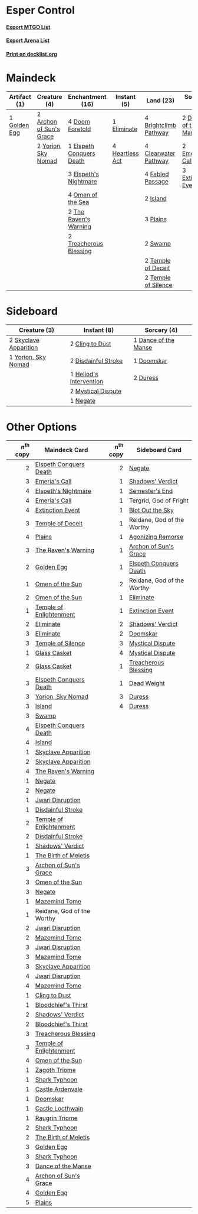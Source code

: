 # Esper Control

#### [Export MTGO List](../collection/Esper%20Control/Esper%20Control.txt)
#### [Export Arena List](../collection/Esper%20Control/Esper%20Control_arena.txt)
#### [Print on decklist.org](http://decklist.org/?deckmain=2%09Archon%20of%20Sun's%20Grace%0A4%09Brightclimb%20Pathway%0A4%09Clearwater%20Pathway%0A2%09Dance%20of%20the%20Manse%0A4%09Doom%20Foretold%0A1%09Eliminate%0A1%09Elspeth%20Conquers%20Death%0A3%09Elspeth's%20Nightmare%0A2%09Emeria's%20Call%0A3%09Extinction%20Event%0A4%09Fabled%20Passage%0A1%09Golden%20Egg%0A4%09Heartless%20Act%0A4%09Hengegate%20Pathway%0A2%09Island%0A4%09Omen%20of%20the%20Sea%0A3%09Plains%0A2%09Swamp%0A2%09Temple%20of%20Deceit%0A2%09Temple%20of%20Silence%0A2%09The%20Raven's%20Warning%0A2%09Treacherous%20Blessing%0A2%09Yorion,%20Sky%20Nomad&deckside=2%09Cling%20to%20Dust%0A1%09Dance%20of%20the%20Manse%0A2%09Disdainful%20Stroke%0A1%09Doomskar%0A2%09Duress%0A1%09Heliod's%20Intervention%0A2%09Mystical%20Dispute%0A1%09Negate%0A2%09Skyclave%20Apparition%0A1%09Yorion,%20Sky%20Nomad)
# Maindeck

|                                     Artifact (1)                                      |                                           Creature (4)                                           |                                         Enchantment (16)                                          |                                       Instant (5)                                        |                                           Land (23)                                            |                                          Sorcery (7)                                          |    Unknown (4)    |
|---------------------------------------------------------------------------------------|--------------------------------------------------------------------------------------------------|---------------------------------------------------------------------------------------------------|------------------------------------------------------------------------------------------|------------------------------------------------------------------------------------------------|-----------------------------------------------------------------------------------------------|-------------------|
|1 [Golden Egg](http://gatherer.wizards.com/Pages/Card/Details.aspx?multiverseid=473182)|2 [Archon of Sun's Grace](http://gatherer.wizards.com/Pages/Card/Details.aspx?multiverseid=476254)|4 [Doom Foretold](http://gatherer.wizards.com/Pages/Card/Details.aspx?multiverseid=473149)         |1 [Eliminate](http://gatherer.wizards.com/Pages/Card/Details.aspx?multiverseid=485420)    |4 [Brightclimb Pathway](http://gatherer.wizards.com/Pages/Card/Details.aspx?multiverseid=491911)|2 [Dance of the Manse](http://gatherer.wizards.com/Pages/Card/Details.aspx?multiverseid=473148)|4 Hengegate Pathway|
|                                                                                       |2 [Yorion, Sky Nomad](http://gatherer.wizards.com/Pages/Card/Details.aspx?multiverseid=479752)    |1 [Elspeth Conquers Death](http://gatherer.wizards.com/Pages/Card/Details.aspx?multiverseid=476264)|4 [Heartless Act](http://gatherer.wizards.com/Pages/Card/Details.aspx?multiverseid=479611)|4 [Clearwater Pathway](http://gatherer.wizards.com/Pages/Card/Details.aspx?multiverseid=491913) |2 [Emeria's Call](http://gatherer.wizards.com/Pages/Card/Details.aspx?multiverseid=491633)     |                   |
|                                                                                       |                                                                                                  |3 [Elspeth's Nightmare](http://gatherer.wizards.com/Pages/Card/Details.aspx?multiverseid=476342)   |                                                                                          |4 [Fabled Passage](http://gatherer.wizards.com/Pages/Card/Details.aspx?multiverseid=473206)     |3 [Extinction Event](http://gatherer.wizards.com/Pages/Card/Details.aspx?multiverseid=479608)  |                   |
|                                                                                       |                                                                                                  |4 [Omen of the Sea](http://gatherer.wizards.com/Pages/Card/Details.aspx?multiverseid=476309)       |                                                                                          |2 [Island](http://gatherer.wizards.com/Pages/Card/Details.aspx?multiverseid=439857)             |                                                                                               |                   |
|                                                                                       |                                                                                                  |2 [The Raven's Warning](http://gatherer.wizards.com/Pages/Card/Details.aspx?multiverseid=503843)   |                                                                                          |3 [Plains](http://gatherer.wizards.com/Pages/Card/Details.aspx?multiverseid=439856)             |                                                                                               |                   |
|                                                                                       |                                                                                                  |2 [Treacherous Blessing](http://gatherer.wizards.com/Pages/Card/Details.aspx?multiverseid=476368)  |                                                                                          |2 [Swamp](http://gatherer.wizards.com/Pages/Card/Details.aspx?multiverseid=439858)              |                                                                                               |                   |
|                                                                                       |                                                                                                  |                                                                                                   |                                                                                          |2 [Temple of Deceit](http://gatherer.wizards.com/Pages/Card/Details.aspx?multiverseid=373734)   |                                                                                               |                   |
|                                                                                       |                                                                                                  |                                                                                                   |                                                                                          |2 [Temple of Silence](http://gatherer.wizards.com/Pages/Card/Details.aspx?multiverseid=373522)  |                                                                                               |                   |


# Sideboard

|                                          Creature (3)                                          |                                           Instant (8)                                            |                                          Sorcery (4)                                          |
|------------------------------------------------------------------------------------------------|--------------------------------------------------------------------------------------------------|-----------------------------------------------------------------------------------------------|
|2 [Skyclave Apparition](http://gatherer.wizards.com/Pages/Card/Details.aspx?multiverseid=495603)|2 [Cling to Dust](http://gatherer.wizards.com/Pages/Card/Details.aspx?multiverseid=476338)        |1 [Dance of the Manse](http://gatherer.wizards.com/Pages/Card/Details.aspx?multiverseid=473148)|
|1 [Yorion, Sky Nomad](http://gatherer.wizards.com/Pages/Card/Details.aspx?multiverseid=479752)  |2 [Disdainful Stroke](http://gatherer.wizards.com/Pages/Card/Details.aspx?multiverseid=420705)    |1 [Doomskar](http://gatherer.wizards.com/Pages/Card/Details.aspx?multiverseid=503613)          |
|                                                                                                |1 [Heliod's Intervention](http://gatherer.wizards.com/Pages/Card/Details.aspx?multiverseid=476270)|2 [Duress](http://gatherer.wizards.com/Pages/Card/Details.aspx?multiverseid=14557)             |
|                                                                                                |2 [Mystical Dispute](http://gatherer.wizards.com/Pages/Card/Details.aspx?multiverseid=473020)     |                                                                                               |
|                                                                                                |1 [Negate](http://gatherer.wizards.com/Pages/Card/Details.aspx?multiverseid=423707)               |                                                                                               |


# Other Options

|*n*<sup>th</sup> copy|                                          Maindeck Card                                           |*n*<sup>th</sup> copy|                                         Sideboard Card                                          |
|--------------------:|--------------------------------------------------------------------------------------------------|--------------------:|-------------------------------------------------------------------------------------------------|
|                    2|[Elspeth Conquers Death](http://gatherer.wizards.com/Pages/Card/Details.aspx?multiverseid=476264) |                    2|[Negate](http://gatherer.wizards.com/Pages/Card/Details.aspx?multiverseid=423707)                |
|                    3|[Emeria's Call](http://gatherer.wizards.com/Pages/Card/Details.aspx?multiverseid=491633)          |                    1|[Shadows' Verdict](http://gatherer.wizards.com/Pages/Card/Details.aspx?multiverseid=491762)      |
|                    4|[Elspeth's Nightmare](http://gatherer.wizards.com/Pages/Card/Details.aspx?multiverseid=476342)    |                    1|[Semester's End](http://gatherer.wizards.com/Pages/Card/Details.aspx?multiverseid=513504)        |
|                    4|[Emeria's Call](http://gatherer.wizards.com/Pages/Card/Details.aspx?multiverseid=491633)          |                    1|Tergrid, God of Fright                                                                           |
|                    4|[Extinction Event](http://gatherer.wizards.com/Pages/Card/Details.aspx?multiverseid=479608)       |                    1|[Blot Out the Sky](http://gatherer.wizards.com/Pages/Card/Details.aspx?multiverseid=513659)      |
|                    3|[Temple of Deceit](http://gatherer.wizards.com/Pages/Card/Details.aspx?multiverseid=373734)       |                    1|Reidane, God of the Worthy                                                                       |
|                    4|[Plains](http://gatherer.wizards.com/Pages/Card/Details.aspx?multiverseid=439856)                 |                    1|[Agonizing Remorse](http://gatherer.wizards.com/Pages/Card/Details.aspx?multiverseid=476334)     |
|                    3|[The Raven's Warning](http://gatherer.wizards.com/Pages/Card/Details.aspx?multiverseid=503843)    |                    1|[Archon of Sun's Grace](http://gatherer.wizards.com/Pages/Card/Details.aspx?multiverseid=476254) |
|                    2|[Golden Egg](http://gatherer.wizards.com/Pages/Card/Details.aspx?multiverseid=473182)             |                    1|[Elspeth Conquers Death](http://gatherer.wizards.com/Pages/Card/Details.aspx?multiverseid=476264)|
|                    1|[Omen of the Sun](http://gatherer.wizards.com/Pages/Card/Details.aspx?multiverseid=476281)        |                    2|Reidane, God of the Worthy                                                                       |
|                    2|[Omen of the Sun](http://gatherer.wizards.com/Pages/Card/Details.aspx?multiverseid=476281)        |                    1|[Eliminate](http://gatherer.wizards.com/Pages/Card/Details.aspx?multiverseid=485420)             |
|                    1|[Temple of Enlightenment](http://gatherer.wizards.com/Pages/Card/Details.aspx?multiverseid=378535)|                    1|[Extinction Event](http://gatherer.wizards.com/Pages/Card/Details.aspx?multiverseid=479608)      |
|                    2|[Eliminate](http://gatherer.wizards.com/Pages/Card/Details.aspx?multiverseid=485420)              |                    2|[Shadows' Verdict](http://gatherer.wizards.com/Pages/Card/Details.aspx?multiverseid=491762)      |
|                    3|[Eliminate](http://gatherer.wizards.com/Pages/Card/Details.aspx?multiverseid=485420)              |                    2|[Doomskar](http://gatherer.wizards.com/Pages/Card/Details.aspx?multiverseid=503613)              |
|                    3|[Temple of Silence](http://gatherer.wizards.com/Pages/Card/Details.aspx?multiverseid=373522)      |                    3|[Mystical Dispute](http://gatherer.wizards.com/Pages/Card/Details.aspx?multiverseid=473020)      |
|                    1|[Glass Casket](http://gatherer.wizards.com/Pages/Card/Details.aspx?multiverseid=472977)           |                    4|[Mystical Dispute](http://gatherer.wizards.com/Pages/Card/Details.aspx?multiverseid=473020)      |
|                    2|[Glass Casket](http://gatherer.wizards.com/Pages/Card/Details.aspx?multiverseid=472977)           |                    1|[Treacherous Blessing](http://gatherer.wizards.com/Pages/Card/Details.aspx?multiverseid=476368)  |
|                    3|[Elspeth Conquers Death](http://gatherer.wizards.com/Pages/Card/Details.aspx?multiverseid=476264) |                    1|[Dead Weight](http://gatherer.wizards.com/Pages/Card/Details.aspx?multiverseid=452817)           |
|                    3|[Yorion, Sky Nomad](http://gatherer.wizards.com/Pages/Card/Details.aspx?multiverseid=479752)      |                    3|[Duress](http://gatherer.wizards.com/Pages/Card/Details.aspx?multiverseid=14557)                 |
|                    3|[Island](http://gatherer.wizards.com/Pages/Card/Details.aspx?multiverseid=439857)                 |                    4|[Duress](http://gatherer.wizards.com/Pages/Card/Details.aspx?multiverseid=14557)                 |
|                    3|[Swamp](http://gatherer.wizards.com/Pages/Card/Details.aspx?multiverseid=439858)                  |                     |                                                                                                 |
|                    4|[Elspeth Conquers Death](http://gatherer.wizards.com/Pages/Card/Details.aspx?multiverseid=476264) |                     |                                                                                                 |
|                    4|[Island](http://gatherer.wizards.com/Pages/Card/Details.aspx?multiverseid=439857)                 |                     |                                                                                                 |
|                    1|[Skyclave Apparition](http://gatherer.wizards.com/Pages/Card/Details.aspx?multiverseid=495603)    |                     |                                                                                                 |
|                    2|[Skyclave Apparition](http://gatherer.wizards.com/Pages/Card/Details.aspx?multiverseid=495603)    |                     |                                                                                                 |
|                    4|[The Raven's Warning](http://gatherer.wizards.com/Pages/Card/Details.aspx?multiverseid=503843)    |                     |                                                                                                 |
|                    1|[Negate](http://gatherer.wizards.com/Pages/Card/Details.aspx?multiverseid=423707)                 |                     |                                                                                                 |
|                    2|[Negate](http://gatherer.wizards.com/Pages/Card/Details.aspx?multiverseid=423707)                 |                     |                                                                                                 |
|                    1|[Jwari Disruption](http://gatherer.wizards.com/Pages/Card/Details.aspx?multiverseid=491693)       |                     |                                                                                                 |
|                    1|[Disdainful Stroke](http://gatherer.wizards.com/Pages/Card/Details.aspx?multiverseid=420705)      |                     |                                                                                                 |
|                    2|[Temple of Enlightenment](http://gatherer.wizards.com/Pages/Card/Details.aspx?multiverseid=378535)|                     |                                                                                                 |
|                    2|[Disdainful Stroke](http://gatherer.wizards.com/Pages/Card/Details.aspx?multiverseid=420705)      |                     |                                                                                                 |
|                    1|[Shadows' Verdict](http://gatherer.wizards.com/Pages/Card/Details.aspx?multiverseid=491762)       |                     |                                                                                                 |
|                    1|[The Birth of Meletis](http://gatherer.wizards.com/Pages/Card/Details.aspx?multiverseid=476256)   |                     |                                                                                                 |
|                    3|[Archon of Sun's Grace](http://gatherer.wizards.com/Pages/Card/Details.aspx?multiverseid=476254)  |                     |                                                                                                 |
|                    3|[Omen of the Sun](http://gatherer.wizards.com/Pages/Card/Details.aspx?multiverseid=476281)        |                     |                                                                                                 |
|                    3|[Negate](http://gatherer.wizards.com/Pages/Card/Details.aspx?multiverseid=423707)                 |                     |                                                                                                 |
|                    1|[Mazemind Tome](http://gatherer.wizards.com/Pages/Card/Details.aspx?multiverseid=485555)          |                     |                                                                                                 |
|                    1|Reidane, God of the Worthy                                                                        |                     |                                                                                                 |
|                    2|[Jwari Disruption](http://gatherer.wizards.com/Pages/Card/Details.aspx?multiverseid=491693)       |                     |                                                                                                 |
|                    2|[Mazemind Tome](http://gatherer.wizards.com/Pages/Card/Details.aspx?multiverseid=485555)          |                     |                                                                                                 |
|                    3|[Jwari Disruption](http://gatherer.wizards.com/Pages/Card/Details.aspx?multiverseid=491693)       |                     |                                                                                                 |
|                    3|[Mazemind Tome](http://gatherer.wizards.com/Pages/Card/Details.aspx?multiverseid=485555)          |                     |                                                                                                 |
|                    3|[Skyclave Apparition](http://gatherer.wizards.com/Pages/Card/Details.aspx?multiverseid=495603)    |                     |                                                                                                 |
|                    4|[Jwari Disruption](http://gatherer.wizards.com/Pages/Card/Details.aspx?multiverseid=491693)       |                     |                                                                                                 |
|                    4|[Mazemind Tome](http://gatherer.wizards.com/Pages/Card/Details.aspx?multiverseid=485555)          |                     |                                                                                                 |
|                    1|[Cling to Dust](http://gatherer.wizards.com/Pages/Card/Details.aspx?multiverseid=476338)          |                     |                                                                                                 |
|                    1|[Bloodchief's Thirst](http://gatherer.wizards.com/Pages/Card/Details.aspx?multiverseid=491729)    |                     |                                                                                                 |
|                    2|[Shadows' Verdict](http://gatherer.wizards.com/Pages/Card/Details.aspx?multiverseid=491762)       |                     |                                                                                                 |
|                    2|[Bloodchief's Thirst](http://gatherer.wizards.com/Pages/Card/Details.aspx?multiverseid=491729)    |                     |                                                                                                 |
|                    3|[Treacherous Blessing](http://gatherer.wizards.com/Pages/Card/Details.aspx?multiverseid=476368)   |                     |                                                                                                 |
|                    3|[Temple of Enlightenment](http://gatherer.wizards.com/Pages/Card/Details.aspx?multiverseid=378535)|                     |                                                                                                 |
|                    4|[Omen of the Sun](http://gatherer.wizards.com/Pages/Card/Details.aspx?multiverseid=476281)        |                     |                                                                                                 |
|                    1|[Zagoth Triome](http://gatherer.wizards.com/Pages/Card/Details.aspx?multiverseid=479779)          |                     |                                                                                                 |
|                    1|[Shark Typhoon](http://gatherer.wizards.com/Pages/Card/Details.aspx?multiverseid=479587)          |                     |                                                                                                 |
|                    1|[Castle Ardenvale](http://gatherer.wizards.com/Pages/Card/Details.aspx?multiverseid=473200)       |                     |                                                                                                 |
|                    1|[Doomskar](http://gatherer.wizards.com/Pages/Card/Details.aspx?multiverseid=503613)               |                     |                                                                                                 |
|                    1|[Castle Locthwain](http://gatherer.wizards.com/Pages/Card/Details.aspx?multiverseid=473203)       |                     |                                                                                                 |
|                    1|[Raugrin Triome](http://gatherer.wizards.com/Pages/Card/Details.aspx?multiverseid=479771)         |                     |                                                                                                 |
|                    2|[Shark Typhoon](http://gatherer.wizards.com/Pages/Card/Details.aspx?multiverseid=479587)          |                     |                                                                                                 |
|                    2|[The Birth of Meletis](http://gatherer.wizards.com/Pages/Card/Details.aspx?multiverseid=476256)   |                     |                                                                                                 |
|                    3|[Golden Egg](http://gatherer.wizards.com/Pages/Card/Details.aspx?multiverseid=473182)             |                     |                                                                                                 |
|                    3|[Shark Typhoon](http://gatherer.wizards.com/Pages/Card/Details.aspx?multiverseid=479587)          |                     |                                                                                                 |
|                    3|[Dance of the Manse](http://gatherer.wizards.com/Pages/Card/Details.aspx?multiverseid=473148)     |                     |                                                                                                 |
|                    4|[Archon of Sun's Grace](http://gatherer.wizards.com/Pages/Card/Details.aspx?multiverseid=476254)  |                     |                                                                                                 |
|                    4|[Golden Egg](http://gatherer.wizards.com/Pages/Card/Details.aspx?multiverseid=473182)             |                     |                                                                                                 |
|                    5|[Plains](http://gatherer.wizards.com/Pages/Card/Details.aspx?multiverseid=439856)                 |                     |                                                                                                 |

